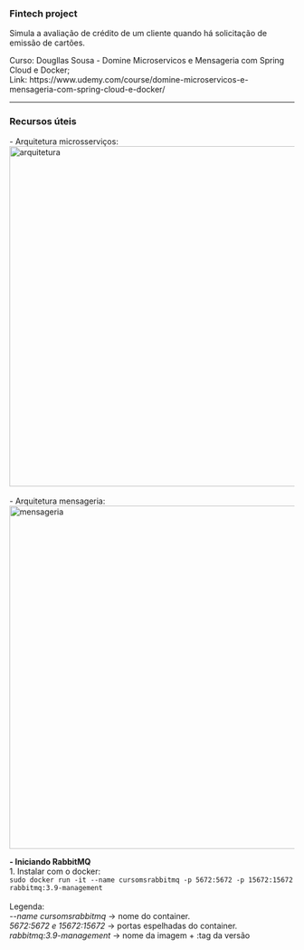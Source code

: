 <h3>Fintech project</h3> 
<p>
Simula a avaliação de crédito de um cliente quando há solicitação de emissão de cartões.
</p>
<p>
Curso: Dougllas Sousa - Domine Microservicos e Mensageria com Spring Cloud e Docker; <br>
Link: https://www.udemy.com/course/domine-microservicos-e-mensageria-com-spring-cloud-e-docker/ <br>
</p>
<hr>
<h3>Recursos úteis</h3>
<p> 
- Arquitetura microsserviços: <br>
<img width="600" alt="arquitetura" src="https://user-images.githubusercontent.com/69092295/232635841-fc96b976-2fd9-4eaa-8dac-94bdf0b01fd6.png"> 
<br><br>
- Arquitetura mensageria: <br>
<img width="605" alt="mensageria" src="https://user-images.githubusercontent.com/69092295/233665426-f1f5091f-4281-47eb-8810-723cb991ee73.png">
</p>
<p>
<b> - Iniciando RabbitMQ</b> <br>
1. Instalar com o docker: <br>
<code>sudo docker run -it --name cursomsrabbitmq -p 5672:5672 -p 15672:15672 rabbitmq:3.9-management</code> 
<br><br>
Legenda: <br>
<i>--name cursomsrabbitmq</i> -> nome do container. <br>
<i>5672:5672 e  15672:15672</i> -> portas espelhadas do container. <br>
<i>rabbitmq:3.9-management</i> -> nome da imagem + :tag da versão  <br>
</p>
